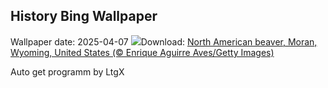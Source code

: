 ## History Bing Wallpaper
Wallpaper date: 2025-04-07
![](https://www.bing.com/th?id=OHR.BeaverDay_EN-IN0064816773_UHD.jpg&w=1000)Download: [North American beaver, Moran, Wyoming, United States (© Enrique Aguirre Aves/Getty Images)](https://www.bing.com/th?id=OHR.BeaverDay_EN-IN0064816773_UHD.jpg)

Auto get programm by LtgX
